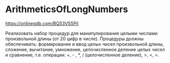 # ArithmeticsOfLongNumbers

https://onlinegdb.com/BQ53VS5Pil

Реализовать набор процедур для манипулирования целыми числами произвольной длины (от 20 цифр в числе). Процедуры должны обеспечивать: формирование и ввод целых чисел произвольной длины, сложение, вычитание, умножение, целочисленное деление целых чисел и сравнение, т.е. операции: +, - , *, / (целочисленное деление), >, <, =.
